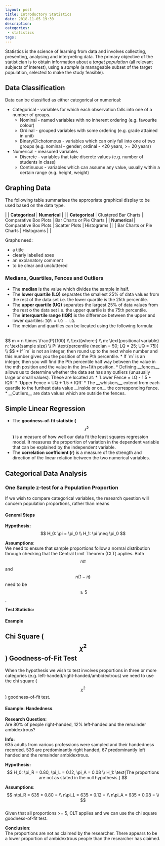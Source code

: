 ```yaml
---
layout: post
title: Introductory Statistics
date: 2018-11-05 19:30
description:
categories:
 - statistics
tags:
---
```

Statistics is the science of learning from data and involves collecting, presenting, analysing and interpreting data. The primary objective of the statistician is to obtain information about a _target population_ (all relevant subjects of interest), using a _sample_ (a manageable subset of the target population, selected to make the study feasible).

## Data Classification

Data can be classified as either categorical or numerical:
* Categorical - variables for which each observation falls into one of a number of groups.
  * Nominal - named variables with no inherent ordering (e.g. favourite colour)
  * Ordinal - grouped variables with some ordering (e.g. grade attained in unit)
  * Binary/Dichotomous - variables which can only fall into one of two groups (e.g. nominal - gender; ordinal - <20 years, >= 20 years)
* Numerical - measured variables
  * Discrete - variables that take discrete values (e.g. number of students in class)
  * Continuous - variables which can assume any value, usually within a certain range (e.g. height, weight)

## Graphing Data

The following table summarises the appropriate graphical display to be used based on the data type.

|                 | __Categorical__          | __Numerical__         |                          |
| __Categorical__ | Clustered Bar Charts     | Comparative Box Plots | Bar Charts or Pie Charts |
| __Numerical__   | Comparative Box Plots    | Scatter Plots         | Histograms               |
|                 | Bar Charts or Pie Charts | Histograms            |                          |

Graphs need:
* a title
* clearly labelled axes
* an explanatory comment
* to be clear and uncluttered

### Medians, Quartiles, Fences and Outliers

* The __median__ is the value which divides the sample in half.
* The __lower quartile (LQ)__ separates the smallest 25% of data values from the rest of the data set i.e. the lower quartile is the 25th percentile.
* The __upper quartile (UQ)__ separates the largest 25% of data values from the rest o the data set i.e. the upper quartile is the 75th percentile.
* The __interquartile range (IQR)__ is the difference between the upper and lower quartiles: `IQR = UQ - LQ`.
* The meidan and quartiles can be located using the following formula:
<br>
$$
m = n \times \frac{P}{100} \\
\text{where:} \\
m: \text{positional variable}
n: \text{sample size} \\
P: \text{percentile (median = 50; LQ = 25; UQ = 75)} \\
$$
  * If `m` is not an integer, then round up to the next whole number and this number gives you the position of the Pth percentile.
  * If `m` is an integer, then you will find the Pth percentile half way between the value in the mth position and the value in the (m+1)th position.
* Defining __fences__ allows us to determine whether the data set has any outliers (unusually large or small values). These are located at:
  * `Lower Fence = LQ - 1.5 * IQR`
  * `Upper Fence = UQ + 1.5 * IQR`
* The __whiskers__ extend from each quartile to the furthest data value __inside or on__ the corresponding fence.
* __Outliers__ are data values which are outside the fences.

## Simple Linear Regression

* The __goodness-of-fit statistic ($$r^2$$)__ is a measure of how well our data fit the least squares regression model. It measures the proportion of variation in the dependent variable that can be explained by the independent variable.
* The __correlation coefficient (r)__ is a measure of the strength and direction of the linear relation between the two numerical variables.

## Categorical Data Analysis

### One Sample z-test for a Population Proportion

If we wish to compare categorical variables, the research question will concern population proportions, rather than means.

#### General Steps

__Hypothesis:__
<br>
$$
H_0: \pi = \pi_0 \\
H_1: \pi \neq \pi_0
$$

__Assumptions:__
<br>
We need to ensure that sample proportions follow a normal distribution through checking that the Central Limit Theorem (CLT) applies. Both $$n\pi$$ and $$n(1-\pi)$$ need to be $$\geq5$$.

__Test Statistic:__


#### Example

## Chi Square ($$\chi^2$$) Goodness-of-Fit Test

When the hypothesis we wish to test involves proportions in three or more categories (e.g. left-handed/right-handed/ambidextrous) we need to use the chi square ($$\chi^2$$) goodness-of-fit test.

#### Example: Handedness

__Research Question:__
<br>
Are 80% of people right-handed, 12% left-handed and the remainder ambidextrous?

__Info:__
<br>
635 adults from various professions were sampled and their handedness recorded. 536 are predominantly right handed, 67 predominantly left handed and the remainder ambidextrous.

__Hypothesis:__
<br>
$$
H_0: \pi_R = 0.80, \pi_L = 0.12, \pi_A = 0.08 \\
H_1: \text{The proportions are not as stated in the null hypothesis.}
$$

__Assumptions:__
<br>
$$
n\pi_R = 635 * 0.80 = \\
n\pi_L = 635 * 0.12 = \\
n\pi_A = 635 * 0.08 = \\
$$
<br>
Given that all proportions >= 5, CLT applies and we can use the chi square goodness-of-fit test.

__Conclusion:__
<br>
The proportions are not as claimed by the researcher. There appears to be a lower proportion of ambidextrous people than the researcher has claimed.
